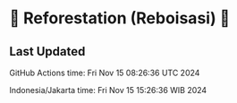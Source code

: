
# 🌳 Reforestation (Reboisasi) 🌲

## Last Updated

GitHub Actions time: Fri Nov 15 08:26:36 UTC 2024

Indonesia/Jakarta time: Fri Nov 15 15:26:36 WIB 2024
